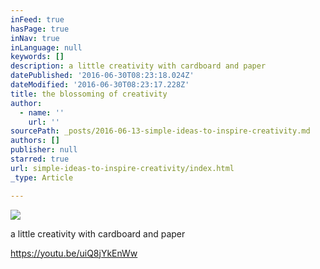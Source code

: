 ```yaml
---
inFeed: true
hasPage: true
inNav: true
inLanguage: null
keywords: []
description: a little creativity with cardboard and paper
datePublished: '2016-06-30T08:23:18.024Z'
dateModified: '2016-06-30T08:23:17.228Z'
title: the blossoming of creativity
author:
  - name: ''
    url: ''
sourcePath: _posts/2016-06-13-simple-ideas-to-inspire-creativity.md
authors: []
publisher: null
starred: true
url: simple-ideas-to-inspire-creativity/index.html
_type: Article

---
```

![](https://the-grid-user-content.s3-us-west-2.amazonaws.com/cb149714-80c2-4a37-9c86-56e50ad84e84.png)

a little creativity with cardboard and paper

https://youtu.be/uiQ8jYkEnWw